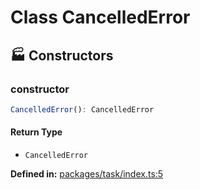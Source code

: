 # Class CancelledError

## 🏭 Constructors

### constructor

```ts
CancelledError(): CancelledError
```
#### Return Type

- `CancelledError`

<p style="font-size: 14px; color: var(--vp-c-text-2)">
<strong>Defined in:</strong> <a href="https://github.com/voxelum/minecraft-launcher-core-node/blob/master/packages/task/index.ts#L5" target="_blank" rel="noreferrer">packages/task/index.ts:5</a>
</p>


